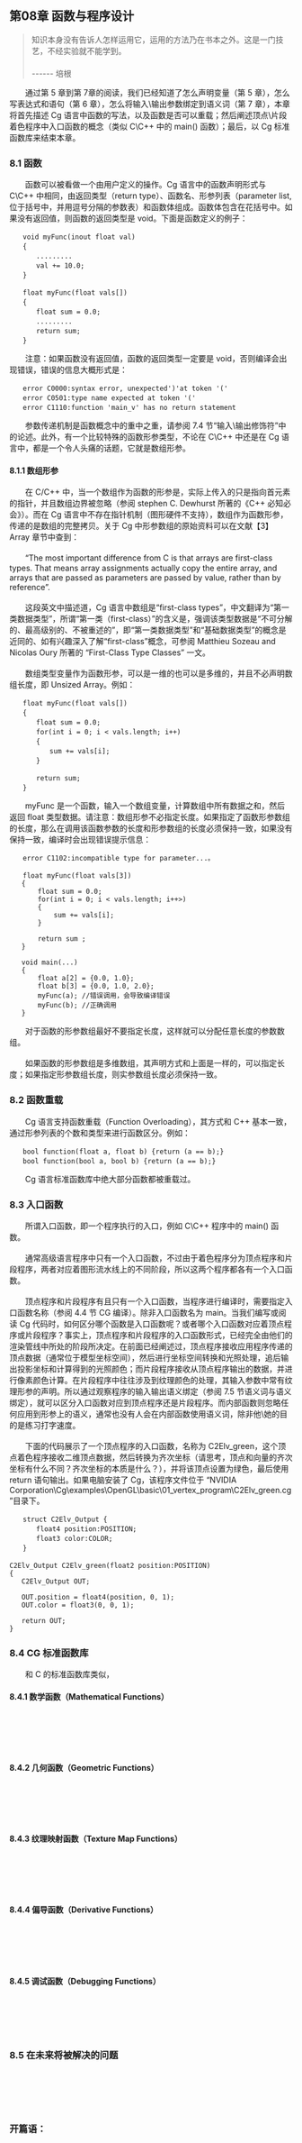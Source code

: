## 第08章  函数与程序设计

> 知识本身没有告诉人怎样运用它，运用的方法乃在书本之外。这是一门技艺，不经实验就不能学到。<br>
　　　　　　　　　　　　　　　　　　　　　　　　　　　　　　　　　　　      ------ 培根


　　通过第 5 章到第 7章的阅读，我们已经知道了怎么声明变量（第 5 章），怎么写表达式和语句（第 6 章），怎么将输入\输出参数绑定到语义词（第 7 章），本章将首先描述 Cg 语言中函数的写法，以及函数是否可以重载；然后阐述顶点\片段着色程序中入口函数的概念（类似 C\C++ 中的 main() 函数）；最后，以 Cg 标准函数库来结束本章。

### 8.1 函数

　　函数可以被看做一个由用户定义的操作。Cg 语言中的函数声明形式与 C\C++ 中相同，由返回类型（return type）、函数名、形参列表（parameter list, 位于括号中，并用逗号分隔的参数表）和函数体组成。函数体包含在花括号中。如果没有返回值，则函数的返回类型是 void。下面是函数定义的例子：

 ```
　　void myFunc(inout float val) 
　　{
　　　　.........
　　　　val += 10.0;
　　}

　　float myFunc(float vals[]) 
　　{
　　　　float sum = 0.0;
　　　　.........
　　　　return sum;
　　}
 ```

　　注意：如果函数没有返回值，函数的返回类型一定要是 void，否则编译会出现错误，错误的信息大概形式是：

 ```
　　error C0000:syntax error, unexpected')'at token '('
　　error C0501:type name expected at token '('
　　error C1110:function 'main_v' has no return statement 
 ```

　　参数传递机制是函数概念中的重中之重，请参阅 7.4 节“输入\输出修饰符”中的论述。此外，有一个比较特殊的函数形参类型，不论在 C\C++ 中还是在 Cg 语言中，都是一个令人头痛的话题，它就是数组形参。

#### 8.1.1 数组形参

　　在 C/C++ 中，当一个数组作为函数的形参是，实际上传入的只是指向首元素的指针，并且数组边界被忽略（参阅 stephen C. Dewhurst 所著的《C++ 必知必会》）。而在 Cg 语言中不存在指针机制（图形硬件不支持），数组作为函数形参，传递的是数组的完整拷贝。关于 Cg 中形参数组的原始资料可以在文献【3】 Array 章节中查到：
<br><br>
　　“The most important difference from C is that arrays are first-class types. That means array assignments actually copy the entire array, and arrays that are passed as parameters are passed by value, rather than by reference”.
<br><br>
　　这段英文中描述道，Cg 语言中数组是“first-class types”，中文翻译为“第一类数据类型”，所谓“第一类（first-class）”的含义是，强调该类型数据是“不可分解的、最高级别的、不被重述的”，即“第一类数据类型”和“基础数据类型”的概念是近同的、如有兴趣深入了解“first-class”概念，可参阅 Matthieu Sozeau and Nicolas Oury 所著的 “First-Class Type Classes” 一文。
<br><br>
　　数组类型变量作为函数形参，可以是一维的也可以是多维的，并且不必声明数组长度，即 Unsized Array。例如：

 ```
　　float myFunc(float vals[])
　　{
　　　　float sum = 0.0;
　　　　for(int i = 0; i < vals.length; i++)
　　　　{
　　　　　　sum += vals[i];
　　　　}

　　　　return sum;
　　}
 ```

　　myFunc 是一个函数，输入一个数组变量，计算数组中所有数据之和，然后返回 float 类型数据。请注意：数组形参不必指定长度。如果指定了函数形参数组的长度，那么在调用该函数参数的长度和形参数组的长度必须保持一致，如果没有保持一致，编译时会出现错误提示信息：

 ```
　　error C1102:incompatible type for parameter...。
 ```

 ```
　　float myFunc(float vals[3])
    {
        float sum = 0.0;
        for(int i = 0; i < vals.length; i++>)
        {
            sum += vals[i];
        }

        return sum ;
    }

    void main(...)
    {
        float a[2] = {0.0, 1.0};
        float b[3] = {0.0, 1.0, 2.0};
        myFunc(a); //错误调用，会导致编译错误
        myFunc(b); //正确调用
    }
 ```

　　对于函数的形参数组最好不要指定长度，这样就可以分配任意长度的参数数组。
<br><br>
　　如果函数的形参数组是多维数组，其声明方式和上面是一样的，可以指定长度；如果指定形参数组长度，则实参数组长度必须保持一致。
　　
### 8.2 函数重载

　　Cg 语言支持函数重载（Function Overloading），其方式和 C++ 基本一致，通过形参列表的个数和类型来进行函数区分。例如：

 ```
　　bool function(float a, float b) {return (a == b);}
　　bool function(bool a, bool b) {return (a == b);}
 ```

　　Cg 语言标准函数库中绝大部分函数都被重载过。

### 8.3 入口函数

　　所谓入口函数，即一个程序执行的入口，例如 C\C++ 程序中的 main() 函数。
<br><br>
　　通常高级语言程序中只有一个入口函数，不过由于着色程序分为顶点程序和片段程序，两者对应着图形流水线上的不同阶段，所以这两个程序都各有一个入口函数。
<br><br>
　　顶点程序和片段程序有且只有一个入口函数，当程序进行编译时，需要指定入口函数名称（参阅 4.4 节 CG 编译）。除非入口函数名为 main。当我们编写或阅读 Cg 代码时，如何区分哪个函数是入口函数呢？或者哪个入口函数对应着顶点程序或片段程序？事实上，顶点程序和片段程序的入口函数形式，已经完全由他们的渲染管线中所处的阶段所决定。在前面已经阐述过，顶点程序接收应用程序传递的顶点数据（通常位于模型坐标空间），然后进行坐标空间转换和光照处理，追后输出投影坐标和计算得到的光照颜色；而片段程序接收从顶点程序输出的数据，并进行像素颜色计算。在片段程序中往往涉及到纹理颜色的处理，其输入参数中常有纹理形参的声明。所以通过观察程序的输入输出语义绑定（参阅 7.5 节语义词与语义绑定），就可以区分入口函数对应到顶点程序还是片段程序。而内部函数则忽略任何应用到形参上的语义，通常也没有人会在内部函数使用语义词，除非他\她的目的是练习打字速度。
<br><br>
　　下面的代码展示了一个顶点程序的入口函数，名称为 C2Elv_green，这个顶点着色程序接收二维顶点数据，然后转换为齐次坐标（请思考，顶点和向量的齐次坐标有什么不同？齐次坐标的本质是什么？），并将该顶点设置为绿色，最后使用 return 语句输出。如果电脑安装了 Cg，该程序文件位于 “NVIDIA Corporation\Cg\examples\OpenGL\basic\01_vertex_program\C2Elv_green.cg”目录下。

 ```
　　struct C2Elv_Output {
　　　　float4 position:POSITION;
　　　　float3 color:COLOR;
　　}
　　
C2Elv_Output C2Elv_green(float2 position:POSITION)
{
    C2Elv_Output OUT;

    OUT.position = float4(position, 0, 1);
    OUT.color = float3(0, 0, 1);

    return OUT;
}
 ```

### 8.4 CG 标准函数库

　　和 C 的标准函数库类似，

#### 8.4.1 数学函数（Mathematical Functions）

<br><br>
<br><br>

#### 8.4.2 几何函数（Geometric Functions）

<br><br>
<br><br>

#### 8.4.3 纹理映射函数（Texture Map Functions）

<br><br>
<br><br>

#### 8.4.4 偏导函数（Derivative Functions）

<br><br>
<br><br>

#### 8.4.5 调试函数（Debugging Functions）

<br><br>
<br><br>

### 8.5 在未来将被解决的问题

<br><br>
<br><br>

### 开篇语：

<br><br>
<br><br>
